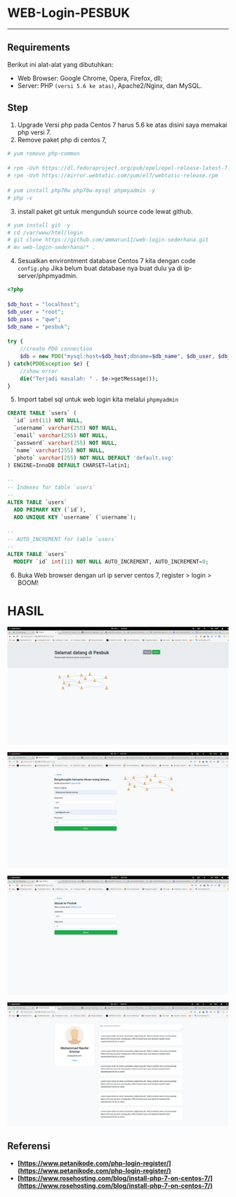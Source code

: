 # WEB-Login-PESBUK

---
## Requirements 

Berikut ini alat-alat yang dibutuhkan:
* Web Browser: Google Chrome, Opera, Firefox, dll;
* Server: PHP ``(versi 5.6 ke atas)``, Apache2/Nginx, dan MySQL.

## Step 

1. Upgrade Versi php pada Centos 7 harus 5.6 ke atas disini saya memakai php versi 7.
2. Remove paket php di centos 7, 

```BASH
# yum remove php-common

# rpm -Uvh https://dl.fedoraproject.org/pub/epel/epel-release-latest-7.noarch.rpm
# rpm -Uvh https://mirror.webtatic.com/yum/el7/webtatic-release.rpm

# yum install php70w php70w-mysql phpmyadmin -y
# php -v
```

3. install paket git untuk mengunduh source code lewat github.

```BASH
# yum install git -y
# cd /var/www/html/login
# git clone https://github.com/ammarun11/web-login-sederhana.git
# mv web-login-sederhana/* .
```

4. Sesuaikan environtment database Centos 7 kita dengan code ``config.php`` Jika belum buat database nya buat dulu ya di ip-server/phpmyadmin.

```php
<?php

$db_host = "localhost";
$db_user = "root";
$db_pass = "qwe";
$db_name = "pesbuk"; 

try {    
    //create PDO connection 
    $db = new PDO("mysql:host=$db_host;dbname=$db_name", $db_user, $db_pass);
} catch(PDOException $e) {
    //show error
    die("Terjadi masalah: " . $e->getMessage());
}
```

5. Import tabel sql untuk web login kita melalui ``phpmyadmin``

```sql
CREATE TABLE `users` (
  `id` int(11) NOT NULL,
  `username` varchar(255) NOT NULL,
  `email` varchar(255) NOT NULL,
  `password` varchar(255) NOT NULL,
  `name` varchar(255) NOT NULL,
  `photo` varchar(255) NOT NULL DEFAULT 'default.svg'
) ENGINE=InnoDB DEFAULT CHARSET=latin1;

--
-- Indexes for table `users`
--
ALTER TABLE `users`
  ADD PRIMARY KEY (`id`),
  ADD UNIQUE KEY `username` (`username`);

--
-- AUTO_INCREMENT for table `users`
--
ALTER TABLE `users`
  MODIFY `id` int(11) NOT NULL AUTO_INCREMENT, AUTO_INCREMENT=0;
```

6. Buka Web browser dengan url ip server centos 7,  register > login > BOOM!

# HASIL

![gambar1](https://raw.githubusercontent.com/ammarun11/web-login-sederhana/master/img/dashboard.png)

![gambar2](https://raw.githubusercontent.com/ammarun11/web-login-sederhana/master/img/register.png)

![gambar3](https://raw.githubusercontent.com/ammarun11/web-login-sederhana/master/img/login.png)

![gambar4](https://raw.githubusercontent.com/ammarun11/web-login-sederhana/master/img/timeline.png)

## Referensi
* **[https://www.petanikode.com/php-login-register/](https://www.petanikode.com/php-login-register/)**
* **[https://www.rosehosting.com/blog/install-php-7-on-centos-7/](https://www.rosehosting.com/blog/install-php-7-on-centos-7/)**
